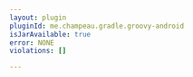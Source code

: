 ```yaml
---
layout: plugin
pluginId: me.champeau.gradle.groovy-android
isJarAvailable: true
error: NONE
violations: []

---
```


